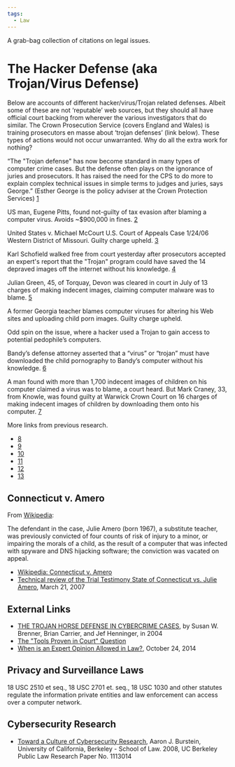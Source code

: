 ```yaml
---
tags:
  - Law
---
```

A grab-bag collection of citations on legal issues.

# The Hacker Defense (aka Trojan/Virus Defense)

Below are accounts of different hacker/virus/Trojan related defenses.
Albeit some of these are not ‘reputable’ web sources, but they should
all have official court backing from wherever the various investigators
that do similar. The Crown Prosecution Service (covers England and
Wales) is training prosecutors en masse about ‘trojan defenses’ (link
below). These types of actions would not occur unwarranted. Why do all
the extra work for nothing?

“The "Trojan defense" has now become standard in many types of computer
crime cases. But the defense often plays on the ignorance of juries and
prosecutors. It has raised the need for the CPS to do more to explain
complex technical issues in simple terms to judges and juries, says
George.” (Esther George is the policy adviser at the Crown Protection
Services)
[1](https://www.computerweekly.com/indepth)

US man, Eugene Pitts, found not-guilty of tax evasion after blaming a
computer virus. Avoids \~\$900,000 in fines.
[2](https://www.sophos.com/en-us/press-office/press-releases/2003/08/va_virustax)

United States v. Michael McCourt U.S. Court of Appeals Case 1/24/06
Western District of Missouri. Guilty charge upheld.
[3](http://www.ca8.uscourts.gov/opndir/06/11/061018P.pdf)

Karl Schofield walked free from court yesterday after prosecutors
accepted an expert's report that the "Trojan" program could have saved
the 14 depraved images off the internet without his knowledge.
[4](http://www.getreading.co.uk/news/6/6541/program_put_child_porn_pics_on_my_pc)

Julian Green, 45, of Torquay, Devon was cleared in court in July of 13
charges of making indecent images, claiming computer malware was to
blame.
[5](https://www.sophos.com/en-us/press-office/press-releases/2003/08/va_porntrojan)

A former Georgia teacher blames computer viruses for altering his Web
sites and uploading child porn images. Guilty charge upheld.

Odd spin on the issue, where a hacker used a Trojan to gain access to
potential pedophile’s computers.

Bandy’s defense attorney asserted that a “virus” or “trojan” must have
downloaded the child pornography to Bandy’s computer without his
knowledge.
[6](https://www.cnet.com/tech/tech-industry/police-blotter-child-porn-blamed-on-computer-virus/)

A man found with more than 1,700 indecent images of children on his
computer claimed a virus was to blame, a court heard. But Mark Craney,
33, from Knowle, was found guilty at Warwick Crown Court on 16 charges
of making indecent images of children by downloading them onto his
computer.
[7](https://www.birminghammail.co.uk/)

More links from previous research.

* [8](http://edition.cnn.com/2003/TECH/internet/10/28/hacker.defense.reut/index.html)
* [9](http://news.com.com/2100-7349_3-5092781.html)
* [10](https://www.theregister.com/2003/04/24/trojan_defence_clears_man/)
* [11](http://www.austlii.edu.au/au/cases/cth/high_ct/2006/39.html)
* [12](http://www.castlecops.com/modules.php?name=News&file=print&sid=2946)
* [13](http://direct.bl.uk/bld/PlaceOrder.do?UIN=161932125&ETOC=RN&from=searchengine)

## Connecticut v. Amero

From [Wikipedia](https://en.wikipedia.org/wiki/Connecticut_v._Amero):

The defendant in the case, Julie Amero (born 1967), a substitute
teacher, was previously convicted of four counts of risk of injury to a
minor, or impairing the morals of a child, as the result of a computer
that was infected with spyware and DNS hijacking software; the
conviction was vacated on appeal.

* [Wikipedia: Connecticut v.  Amero](https://en.wikipedia.org/wiki/Connecticut_v._Amero)
* [Technical review of the Trial Testimony State of Connecticut vs.  Julie Amero](http://dfir.com.br/wp-content/uploads/2014/02/julieamerosummary.pdf),
  March 21, 2007

## External Links

* [THE TROJAN HORSE DEFENSE IN CYBERCRIME CASES](https://www.cerias.purdue.edu/assets/pdf/bibtex_archive/2005-15.pdf),
  by Susan W. Brenner, Brian Carrier, and Jef Henninger, in 2004
* [The "Tools Proven in Court" Question](https://www.cybersecurityinstitute.biz)
* [When is an Expert Opinion Allowed in Law?](https://www.elvidence.com.au/expert-opinion-in-law/),
  October 24, 2014

## Privacy and Surveillance Laws

18 USC 2510 et seq., 18 USC 2701 et. seq., 18 USC 1030 and other
statutes regulate the information private entities and law enforcement
can access over a computer network.

## Cybersecurity Research

* [Toward a Culture of Cybersecurity Research](https://papers.ssrn.com/sol3/papers.cfm?abstract_id=1113014),
  Aaron J. Burstein, University of California, Berkeley - School of Law.
  2008, UC Berkeley Public Law Research Paper No. 1113014
